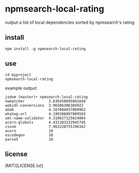 # npmsearch-local-rating

output a list of local dependencies sorted by npmsearch's rating

## install

`npm install -g npmsearch-local-rating`

## use

```
cd myproject
npmsearch-local-rating
```

example output:
```
jsdom (master)‣ npmsearch-local-rating
nwmatcher           3.636458695601649
webidl-conversions  3.96506306304922
abab                4.167084937889962
whatwg-url          4.199386097889593
xml-name-validator  4.310627125624064
acorn-globals       4.431383332945745
cssom               7.963228755196162
acorn               10
escodegen           10
parse5              10
```

## license

(MIT)[LICENSE.txt]
